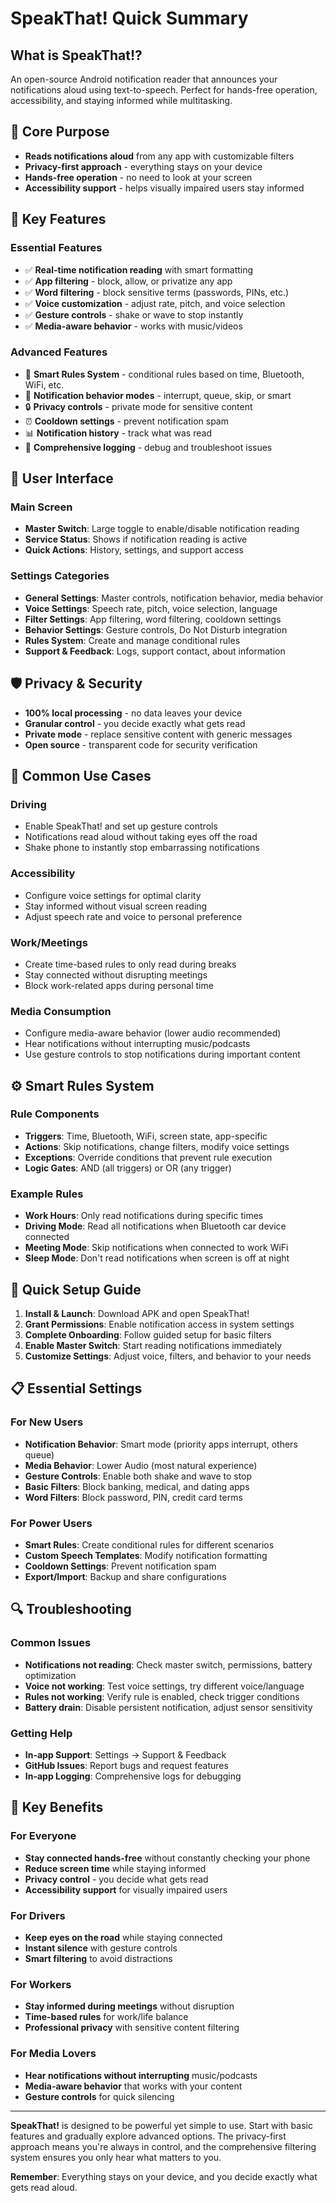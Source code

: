 # SpeakThat! Quick Summary

## What is SpeakThat!?
An open-source Android notification reader that announces your notifications aloud using text-to-speech. Perfect for hands-free operation, accessibility, and staying informed while multitasking.

## 🎯 Core Purpose
- **Reads notifications aloud** from any app with customizable filters
- **Privacy-first approach** - everything stays on your device
- **Hands-free operation** - no need to look at your screen
- **Accessibility support** - helps visually impaired users stay informed

## 🚀 Key Features

### Essential Features
- ✅ **Real-time notification reading** with smart formatting
- ✅ **App filtering** - block, allow, or privatize any app
- ✅ **Word filtering** - block sensitive terms (passwords, PINs, etc.)
- ✅ **Voice customization** - adjust rate, pitch, and voice selection
- ✅ **Gesture controls** - shake or wave to stop instantly
- ✅ **Media-aware behavior** - works with music/videos

### Advanced Features
- 🧠 **Smart Rules System** - conditional rules based on time, Bluetooth, WiFi, etc.
- 📱 **Notification behavior modes** - interrupt, queue, skip, or smart
- 🔒 **Privacy controls** - private mode for sensitive content
- ⏰ **Cooldown settings** - prevent notification spam
- 📊 **Notification history** - track what was read
- 🔧 **Comprehensive logging** - debug and troubleshoot issues

## 📱 User Interface

### Main Screen
- **Master Switch**: Large toggle to enable/disable notification reading
- **Service Status**: Shows if notification reading is active
- **Quick Actions**: History, settings, and support access

### Settings Categories
- **General Settings**: Master controls, notification behavior, media behavior
- **Voice Settings**: Speech rate, pitch, voice selection, language
- **Filter Settings**: App filtering, word filtering, cooldown settings
- **Behavior Settings**: Gesture controls, Do Not Disturb integration
- **Rules System**: Create and manage conditional rules
- **Support & Feedback**: Logs, support contact, about information

## 🛡️ Privacy & Security
- **100% local processing** - no data leaves your device
- **Granular control** - you decide exactly what gets read
- **Private mode** - replace sensitive content with generic messages
- **Open source** - transparent code for security verification

## 🎯 Common Use Cases

### Driving
- Enable SpeakThat! and set up gesture controls
- Notifications read aloud without taking eyes off the road
- Shake phone to instantly stop embarrassing notifications

### Accessibility
- Configure voice settings for optimal clarity
- Stay informed without visual screen reading
- Adjust speech rate and voice to personal preference

### Work/Meetings
- Create time-based rules to only read during breaks
- Stay connected without disrupting meetings
- Block work-related apps during personal time

### Media Consumption
- Configure media-aware behavior (lower audio recommended)
- Hear notifications without interrupting music/podcasts
- Use gesture controls to stop notifications during important content

## ⚙️ Smart Rules System

### Rule Components
- **Triggers**: Time, Bluetooth, WiFi, screen state, app-specific
- **Actions**: Skip notifications, change filters, modify voice settings
- **Exceptions**: Override conditions that prevent rule execution
- **Logic Gates**: AND (all triggers) or OR (any trigger)

### Example Rules
- **Work Hours**: Only read notifications during specific times
- **Driving Mode**: Read all notifications when Bluetooth car device connected
- **Meeting Mode**: Skip notifications when connected to work WiFi
- **Sleep Mode**: Don't read notifications when screen is off at night

## 🔧 Quick Setup Guide

1. **Install & Launch**: Download APK and open SpeakThat!
2. **Grant Permissions**: Enable notification access in system settings
3. **Complete Onboarding**: Follow guided setup for basic filters
4. **Enable Master Switch**: Start reading notifications immediately
5. **Customize Settings**: Adjust voice, filters, and behavior to your needs

## 📋 Essential Settings

### For New Users
- **Notification Behavior**: Smart mode (priority apps interrupt, others queue)
- **Media Behavior**: Lower Audio (most natural experience)
- **Gesture Controls**: Enable both shake and wave to stop
- **Basic Filters**: Block banking, medical, and dating apps
- **Word Filters**: Block password, PIN, credit card terms

### For Power Users
- **Smart Rules**: Create conditional rules for different scenarios
- **Custom Speech Templates**: Modify notification formatting
- **Cooldown Settings**: Prevent notification spam
- **Export/Import**: Backup and share configurations

## 🔍 Troubleshooting

### Common Issues
- **Notifications not reading**: Check master switch, permissions, battery optimization
- **Voice not working**: Test voice settings, try different voice/language
- **Rules not working**: Verify rule is enabled, check trigger conditions
- **Battery drain**: Disable persistent notification, adjust sensor sensitivity

### Getting Help
- **In-app Support**: Settings → Support & Feedback
- **GitHub Issues**: Report bugs and request features
- **In-app Logging**: Comprehensive logs for debugging

## 🎉 Key Benefits

### For Everyone
- **Stay connected hands-free** without constantly checking your phone
- **Reduce screen time** while staying informed
- **Privacy control** - you decide what gets read
- **Accessibility support** for visually impaired users

### For Drivers
- **Keep eyes on the road** while staying connected
- **Instant silence** with gesture controls
- **Smart filtering** to avoid distractions

### For Workers
- **Stay informed during meetings** without disruption
- **Time-based rules** for work/life balance
- **Professional privacy** with sensitive content filtering

### For Media Lovers
- **Hear notifications without interrupting** music/podcasts
- **Media-aware behavior** that works with your content
- **Gesture controls** for quick silencing

---

**SpeakThat!** is designed to be powerful yet simple to use. Start with basic features and gradually explore advanced options. The privacy-first approach means you're always in control, and the comprehensive filtering system ensures you only hear what matters to you.

**Remember**: Everything stays on your device, and you decide exactly what gets read aloud.
